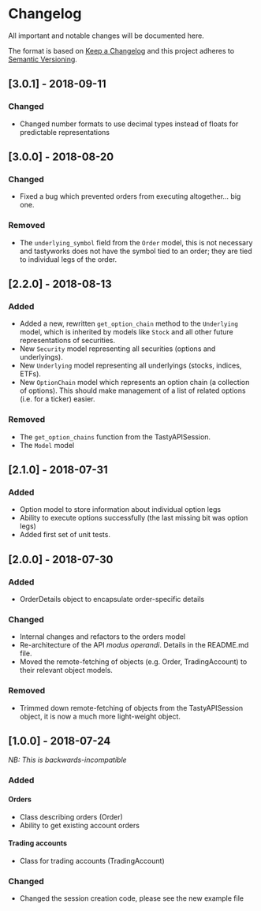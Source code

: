 # Changelog
All important and notable changes will be documented here.

The format is based on [Keep a Changelog](http://keepachangelog.com/en/1.0.0/)
and this project adheres to [Semantic Versioning](http://semver.org/spec/v2.0.0.html).

## [3.0.1] - 2018-09-11

### Changed
- Changed number formats to use decimal types instead of floats for predictable representations

## [3.0.0] - 2018-08-20

### Changed
- Fixed a bug which prevented orders from executing altogether... big one.

### Removed
- The `underlying_symbol` field from the `Order` model, this is not necessary and tastyworks does not have
    the symbol tied to an order; they are tied to individual legs of the order.

## [2.2.0] - 2018-08-13

### Added
- Added a new, rewritten `get_option_chain` method to the `Underlying` model, which is inherited by
    models like `Stock` and all other future representations of securities.
- New `Security` model representing all securities (options and underlyings).
- New `Underlying` model representing all underlyings (stocks, indices, ETFs).
- New `OptionChain` model which represents an option chain (a collection of options). This should make
    management of a list of related options (i.e. for a ticker) easier.

### Removed
- The `get_option_chains` function from the TastyAPISession.
- The `Model` model


## [2.1.0] - 2018-07-31

### Added
- Option model to store information about individual option legs
- Ability to execute options successfully (the last missing bit was option legs)
- Added first set of unit tests.

## [2.0.0] - 2018-07-30

### Added
- OrderDetails object to encapsulate order-specific details

### Changed
- Internal changes and refactors to the orders model
- Re-architecture of the API _modus operandi_. Details in the README.md file.
- Moved the remote-fetching of objects (e.g. Order, TradingAccount) to their relevant object models.

### Removed
- Trimmed down remote-fetching of objects from the TastyAPISession object, it is now a much more
    light-weight object.

## [1.0.0] - 2018-07-24
*NB: This is backwards-incompatible*

### Added

#### Orders
- Class describing orders (Order)
- Ability to get existing account orders

#### Trading accounts
- Class for trading accounts (TradingAccount)

### Changed
- Changed the session creation code, please see the new example file
